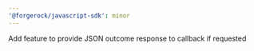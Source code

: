 ```yaml
---
'@forgerock/javascript-sdk': minor
---
```


Add feature to provide JSON outcome response to callback if requested
